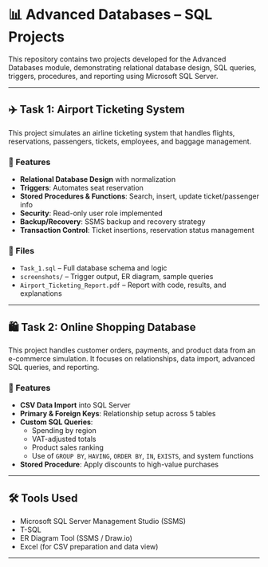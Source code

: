 # 📊 Advanced Databases – SQL Projects

This repository contains two projects developed for the Advanced Databases module, demonstrating relational database design, SQL queries, triggers, procedures, and reporting using Microsoft SQL Server.

---

## ✈️ Task 1: Airport Ticketing System

This project simulates an airline ticketing system that handles flights, reservations, passengers, tickets, employees, and baggage management.

### 🔧 Features
- **Relational Database Design** with normalization
- **Triggers**: Automates seat reservation
- **Stored Procedures & Functions**: Search, insert, update ticket/passenger info
- **Security**: Read-only user role implemented
- **Backup/Recovery**: SSMS backup and recovery strategy
- **Transaction Control**: Ticket insertions, reservation status management

### 📂 Files
- `Task_1.sql` – Full database schema and logic
- `screenshots/` – Trigger output, ER diagram, sample queries
- `Airport_Ticketing_Report.pdf` – Report with code, results, and explanations

---

## 🛍️ Task 2: Online Shopping Database

This project handles customer orders, payments, and product data from an e-commerce simulation. It focuses on relationships, data import, advanced SQL queries, and reporting.

### 🔧 Features
- **CSV Data Import** into SQL Server
- **Primary & Foreign Keys**: Relationship setup across 5 tables
- **Custom SQL Queries**:
  - Spending by region
  - VAT-adjusted totals
  - Product sales ranking
  - Use of `GROUP BY`, `HAVING`, `ORDER BY`, `IN`, `EXISTS`, and system functions
- **Stored Procedure**: Apply discounts to high-value purchases

---

## 🛠️ Tools Used

- Microsoft SQL Server Management Studio (SSMS)
- T-SQL
- ER Diagram Tool (SSMS / Draw.io)
- Excel (for CSV preparation and data view)

---







